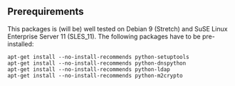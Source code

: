 Prerequirements
---------------

This packages is (will be) well tested on Debian 9 (Stretch) and SuSE Linux Enterprise Server 11 (SLES_11). The following packages have to be pre-installed:

```
apt-get install --no-install-recommends python-setuptools
apt-get install --no-install-recommends python-dnspython
apt-get install --no-install-recommends python-ldap
apt-get install --no-install-recommends python-m2crypto
```
